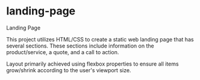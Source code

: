 # landing-page
Landing Page

This project utilizes HTML/CSS to create a static web landing page
that has several sections. These sections include information on the product/service, 
a quote, and a call to action.

Layout primarily achieved using flexbox properties to ensure all items
grow/shrink according to the user's viewport size. 